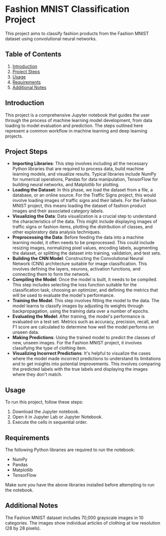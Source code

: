 # Fashion MNIST Classification Project

This project aims to classify fashion products from the Fashion MNIST dataset using convolutional neural networks.

## Table of Contents

1. [Introduction](#introduction)
2. [Project Steps](#project-steps)
3. [Usage](#usage)
4. [Requirements](#requirements)
5. [Additional Notes](#additional-notes)

<a name="introduction"></a>
## Introduction

This project is a comprehensive Jupyter notebook that guides the user through the process of machine learning model development, from data loading to model evaluation and prediction. The steps outlined here represent a common workflow in machine learning and deep learning projects.

<a name="project-steps"></a>
## Project Steps

- **Importing Libraries**: This step involves including all the necessary Python libraries that are required to process data, build machine learning models, and visualize results. Typical libraries include NumPy for numerical operations, Pandas for data manipulation, TensorFlow for building neural networks, and Matplotlib for plotting.
- **Loading the Dataset**:  In this phase, we load the dataset from a file, a database, or an online source. For the Traffic Signs project, this would involve loading images of traffic signs and their labels. For the Fashion MNIST project, this means loading the dataset of fashion product images and their associated category labels.
- **Visualizing the Data**: Data visualization is a crucial step to understand the characteristics of the data. This might include displaying images of traffic signs or fashion items, plotting the distribution of classes, and other exploratory data analysis techniques.
- **Preprocessing the Data**: Before feeding the data into a machine learning model, it often needs to be preprocessed. This could include resizing images, normalizing pixel values, encoding labels, augmenting the dataset, or splitting the dataset into training, validation, and test sets.
- **Building the CNN Model**: Constructing the Convolutional Neural Network (CNN) architecture suitable for image classification. This involves defining the layers, neurons, activation functions, and connecting them to form the network.
- **Compiling the Model**: Once the model is built, it needs to be compiled. This step includes selecting the loss function suitable for the classification task, choosing an optimizer, and defining the metrics that will be used to evaluate the model's performance.
- **Training the Model**: This step involves fitting the model to the data. The model learns to classify images by adjusting its weights through backpropagation, using the training data over a number of epochs.
- **Evaluating the Model**: After training, the model's performance is evaluated on a test set. Metrics such as accuracy, precision, recall, and F1 score are calculated to determine how well the model performs on unseen data.
- **Making Predictions**: Using the trained model to predict the classes of new, unseen images. For the Fashion MNIST project, it involves classifying the type of clothing item.
- **Visualizing Incorrect Predictions**:  It's helpful to visualize the cases where the model made incorrect predictions to understand its limitations and to get insights into potential improvements. This involves comparing the predicted labels with the true labels and displaying the images where they don't match.

<a name="usage"></a>
## Usage

To run this project, follow these steps:

1. Download the Jupyter notebook.
2. Open it in Jupyter Lab or Jupyter Notebook.
3. Execute the cells in sequential order.

<a name="requirements"></a>
## Requirements

The following Python libraries are required to run the notebook:

- NumPy
- Pandas
- Matplotlib
- TensorFlow

Make sure you have the above libraries installed before attempting to run the notebook.

<a name="additional-notes"></a>
## Additional Notes

The Fashion MNIST dataset includes 70,000 grayscale images in 10 categories. The images show individual articles of clothing at low resolution (28 by 28 pixels).
